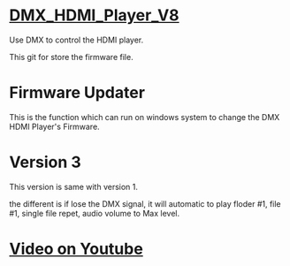 # [DMX_HDMI_Player_V8](https://github.com/gt1920/DMX_HDMI_Player_V8/)
Use DMX to control the HDMI player.

This git for store the firmware file.

# Firmware Updater

This is the function which can run on windows system to change the DMX HDMI Player's Firmware.


# Version 3

This version is same with version 1.

the different is if lose the DMX signal, it will automatic to play floder #1, file #1, single file repet, audio volume to Max level.

# [Video on Youtube](https://www.youtube.com/watch?v=7C6FH-xLFSA)
